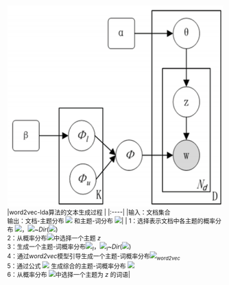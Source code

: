 ![image](https://github.com/RyanSKJ/word2vec-guided-lda/blob/master/word2vec_lda_model.png)
|word2vec-lda算法的文本生成过程 |
|:----|
|输入：文档集合  <br> 输出：文档-主题分布 ![](http://latex.codecogs.com/svg.latex?\theta) 和主题-词分布 ![](http://latex.codecogs.com/svg.latex?\phi)|
| 1：选择表示文档中各主题的概率分布 ![](http://latex.codecogs.com/svg.latex?\theta)，![](http://latex.codecogs.com/svg.latex?\theta)\~*Dir*(![](http://latex.codecogs.com/svg.latex?\alpha)) <br> 2：从概率分布![](http://latex.codecogs.com/svg.latex?\theta)中选择一个主题 *z* <br> 3：生成一个主题-词概率分布![](http://latex.codecogs.com/svg.latex?\phi)<sub>*l*</sub>，![](http://latex.codecogs.com/svg.latex?\phi)<sub>*l*</sub>\~*Dir*(![](http://latex.codecogs.com/svg.latex?\beta)) <br> 4：通过*word2vec*模型引导生成一个主题-词概率分布![](http://latex.codecogs.com/svg.latex?\phi)<sub>*word2vec*</sub> <br> 5：通过公式 ![](http://latex.codecogs.com/svg.latex?\phi=\lambda_{1}\phi_{l}+\lambda_{2}\phi_{word2vec}) 生成综合的主题-词概率分布 ![](http://latex.codecogs.com/svg.latex?\phi) <br> 6：从概率分布 ![](http://latex.codecogs.com/svg.latex?\phi)中选择一个主题为 *z* 的词语|
